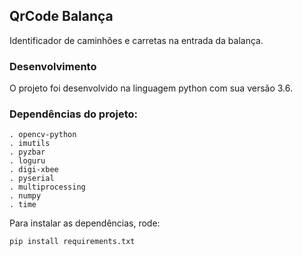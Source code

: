 ## QrCode Balança

Identificador de caminhões e carretas na entrada da balança.


### Desenvolvimento

O projeto foi desenvolvido na linguagem python com sua versão 3.6.


### Dependências do projeto:

    . opencv-python
    . imutils
    . pyzbar
    . loguru
    . digi-xbee 
    . pyserial
    . multiprocessing
    . numpy
    . time
 
 
 Para instalar as dependências, rode:
    
    pip install requirements.txt